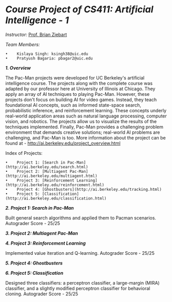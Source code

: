 _Course Project of CS411: Artificial Intelligence - 1_
======================================================================

_Instructor:_ [Prof. Brian Ziebart](https://www.cs.uic.edu/Ziebart)

_Team Members:_

    •	 Kislaya Singh: ksingh38@uic.edu
    •	 Pratyush Bagaria: pbagar2@uic.edu



_**1. Overview**_

The Pac-Man projects were developed for UC Berkeley's artificial intelligence course. The projects along with the complete course was adapted by our professor here at University of Illinois at Chicago. They apply an array of AI techniques to playing Pac-Man. However, these projects don't focus on building AI for video games. Instead, they teach foundational AI concepts, such as informed state-space search, probabilistic inference, and reinforcement learning. These concepts underly real-world application areas such as natural language processing, computer vision, and robotics. The projects allow us to visualize the results of the techniques implemented. Finally, Pac-Man provides a challenging problem environment that demands creative solutions; real-world AI problems are challenging, and Pac-Man is too. More information about the project can be found at - http://ai.berkeley.edu/project_overview.html 

Index of Projects:

    •	 Project 1: [Search in Pac-Man](http://ai.berkeley.edu/search.html)
    •	 Project 2: [Multiagent Pac-Man](http://ai.berkeley.edu/multiagent.html)
    •	 Project 3: [Reinforcement Learning](http://ai.berkeley.edu/reinforcement.html)
    •	 Project 4: [Ghostbusters](http://ai.berkeley.edu/tracking.html)
    •	 Project 5: [Classification](http://ai.berkeley.edu/classification.html)
    

    
_**2. Project 1: Search in Pac-Man**_

Built general search algorithms and applied them to Pacman scenarios.
Autograder Score - 25/25

_**3. Project 2: Multiagent Pac-Man**_


    
_**4. Project 3: Reinforcement Learning**_

Implemented value iteration and Q-learning.
Autograder Score - 25/25

_**5. Project 4: Ghostbusters**_



_**6. Project 5: Classification**_

Designed three classifiers: a perceptron classifier, a large-margin (MIRA) classifier, and a slightly modified perceptron classifier for behavioral cloning.
Autograder Score - 25/25